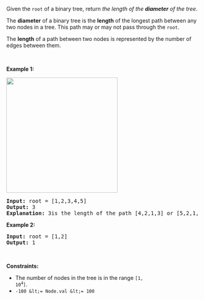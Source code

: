 Given the `` root `` of a binary tree, return _the length of the __diameter__ of the tree_.

The __diameter__ of a binary tree is the __length__ of the longest path between any two nodes in a tree. This path may or may not pass through the `` root ``.

The __length__ of a path between two nodes is represented by the number of edges between them.

&nbsp;

__Example 1:__

<img alt="" src="https://assets.leetcode.com/uploads/2021/03/06/diamtree.jpg" style="width: 292px; height: 302px;"/>

<pre>
<strong>Input:</strong> root = [1,2,3,4,5]
<strong>Output:</strong> 3
<strong>Explanation:</strong> 3is the length of the path [4,2,1,3] or [5,2,1,3].
</pre>

__Example 2:__

<pre>
<strong>Input:</strong> root = [1,2]
<strong>Output:</strong> 1
</pre>

&nbsp;

__Constraints:__

*   The number of nodes in the tree is in the range <code>[1, 10<sup>4</sup>]</code>.
*   `` -100 &lt;= Node.val &lt;= 100 ``